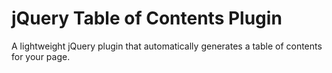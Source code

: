# jQuery Table of Contents Plugin

A lightweight jQuery plugin that automatically generates a table of contents for your page.
